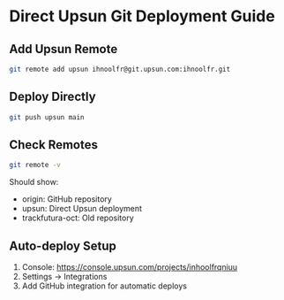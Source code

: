 # Direct Upsun Git Deployment Guide

## Add Upsun Remote
```bash
git remote add upsun ihnoolfr@git.upsun.com:ihnoolfr.git
```

## Deploy Directly
```bash
git push upsun main
```

## Check Remotes
```bash
git remote -v
```

Should show:
- origin: GitHub repository 
- upsun: Direct Upsun deployment
- trackfutura-oct: Old repository

## Auto-deploy Setup
1. Console: https://console.upsun.com/projects/inhoolfrqniuu
2. Settings → Integrations
3. Add GitHub integration for automatic deploys